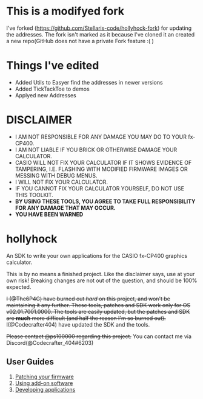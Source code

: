 # This is a modifyed fork
I've forked (https://github.com/Stellaris-code/hollyhock-fork) for updating the addresses.
The fork isn't marked as it because I've cloned it an created a new repo(GitHub does not have a private Fork feature :( )

# Things I've edited
- Added Utils to Easyer find the addresses in newer versions
- Added TickTackToe to demos
- Applyed new Addresses

# DISCLAIMER
- I AM NOT RESPONSIBLE FOR ANY DAMAGE YOU MAY DO TO YOUR fx-CP400.  
- I AM NOT LIABLE IF YOU BRICK OR OTHERWISE DAMAGE YOUR CALCULATOR.  
- CASIO WILL NOT FIX YOUR CALCULATOR IF IT SHOWS EVIDENCE OF TAMPERING, I.E. FLASHING WITH MODIFIED FIRMWARE IMAGES OR MESSING WITH DEBUG MENUS.  
- I WILL NOT FIX YOUR CALCULATOR.  
- IF YOU CANNOT FIX YOUR CALCULATOR YOURSELF, DO NOT USE THIS TOOLKIT.  
- **BY USING THESE TOOLS, YOU AGREE TO TAKE FULL RESPONSIBILITY FOR ANY DAMAGE THAT MAY OCCUR.**  
- **YOU HAVE BEEN WARNED**

# hollyhock
An SDK to write your own applications for the CASIO fx-CP400 graphics calculator.

This is by no means a finished project. Like the disclaimer says, use at your own risk! Breaking changes are not out of the question, and should be 100% expected.

<strike>I (@The6P4C) have burned out *hard* on this project, and won't be maintaining it any further. These tools, patches and SDK work only for OS v02.01.7001.0000. The tools are easily updated, but the patches and SDK are **much** more difficult (and half the reason I'm so burned out).</strike>
I(@Codecrafter404) have updated the SDK and the tools.

<strike>Please contact @ps100000 regarding this project.</strike>
You can contact me via Discord(@Codecrafter_404#6203)

## User Guides
1. [Patching your firmware](doc/user/patching.md)
2. [Using add-on software](doc/user/using.md)
3. [Developing applications](doc/user/developing.md)
